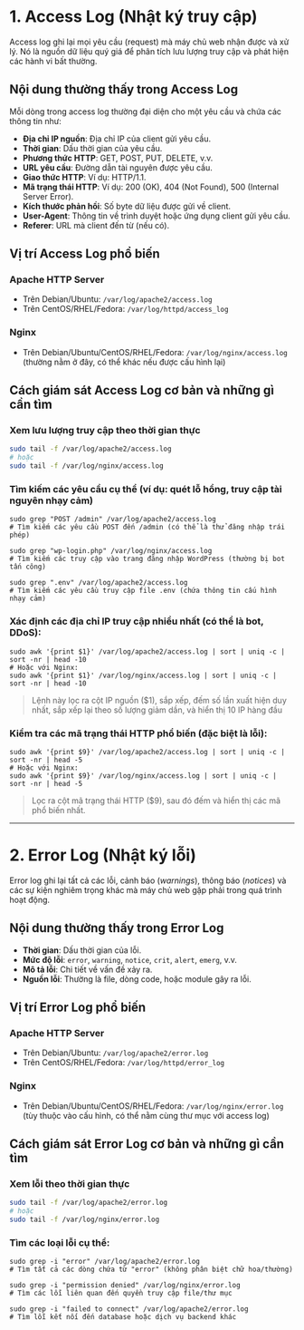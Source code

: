 

# 1. Access Log (Nhật ký truy cập)

Access log ghi lại mọi yêu cầu (request) mà máy chủ web nhận được và xử lý. Nó là nguồn dữ liệu quý giá để phân tích lưu lượng truy cập và phát hiện các hành vi bất thường.

## Nội dung thường thấy trong Access Log

Mỗi dòng trong access log thường đại diện cho một yêu cầu và chứa các thông tin như:

- **Địa chỉ IP nguồn**: Địa chỉ IP của client gửi yêu cầu.
- **Thời gian**: Dấu thời gian của yêu cầu.
- **Phương thức HTTP**: GET, POST, PUT, DELETE, v.v.
- **URL yêu cầu**: Đường dẫn tài nguyên được yêu cầu.
- **Giao thức HTTP**: Ví dụ: HTTP/1.1.
- **Mã trạng thái HTTP**: Ví dụ: 200 (OK), 404 (Not Found), 500 (Internal Server Error).
- **Kích thước phản hồi**: Số byte dữ liệu được gửi về client.
- **User-Agent**: Thông tin về trình duyệt hoặc ứng dụng client gửi yêu cầu.
- **Referer**: URL mà client đến từ (nếu có).

## Vị trí Access Log phổ biến

### Apache HTTP Server
- Trên Debian/Ubuntu: `/var/log/apache2/access.log`
- Trên CentOS/RHEL/Fedora: `/var/log/httpd/access_log`

### Nginx
- Trên Debian/Ubuntu/CentOS/RHEL/Fedora: `/var/log/nginx/access.log` (thường nằm ở đây, có thể khác nếu được cấu hình lại)

## Cách giám sát Access Log cơ bản và những gì cần tìm

### Xem lưu lượng truy cập theo thời gian thực

```bash
sudo tail -f /var/log/apache2/access.log
# hoặc
sudo tail -f /var/log/nginx/access.log
```

### Tìm kiếm các yêu cầu cụ thể (ví dụ: quét lỗ hổng, truy cập tài nguyên nhạy cảm)

```bash=
sudo grep "POST /admin" /var/log/apache2/access.log
# Tìm kiếm các yêu cầu POST đến /admin (có thể là thử đăng nhập trái phép)

sudo grep "wp-login.php" /var/log/nginx/access.log
# Tìm kiếm các truy cập vào trang đăng nhập WordPress (thường bị bot tấn công)

sudo grep ".env" /var/log/apache2/access.log
# Tìm kiếm các yêu cầu truy cập file .env (chứa thông tin cấu hình nhạy cảm)
```

### Xác định các địa chỉ IP truy cập nhiều nhất (có thể là bot, DDoS):

```bash=
sudo awk '{print $1}' /var/log/apache2/access.log | sort | uniq -c | sort -nr | head -10
# Hoặc với Nginx:
sudo awk '{print $1}' /var/log/nginx/access.log | sort | uniq -c | sort -nr | head -10
```
> Lệnh này lọc ra cột IP nguồn ($1), sắp xếp, đếm số lần xuất hiện duy nhất, sắp xếp lại theo số lượng giảm dần, và hiển thị 10 IP hàng đầu


### Kiểm tra các mã trạng thái HTTP phổ biến (đặc biệt là lỗi):
```bash=
sudo awk '{print $9}' /var/log/apache2/access.log | sort | uniq -c | sort -nr | head -5
# Hoặc với Nginx:
sudo awk '{print $9}' /var/log/nginx/access.log | sort | uniq -c | sort -nr | head -5
```
> Lọc ra cột mã trạng thái HTTP ($9), sau đó đếm và hiển thị các mã phổ biến nhất.

---

# 2. Error Log (Nhật ký lỗi)

Error log ghi lại tất cả các lỗi, cảnh báo (*warnings*), thông báo (*notices*) và các sự kiện nghiêm trọng khác mà máy chủ web gặp phải trong quá trình hoạt động.

## Nội dung thường thấy trong Error Log

- **Thời gian**: Dấu thời gian của lỗi.
- **Mức độ lỗi**: `error`, `warning`, `notice`, `crit`, `alert`, `emerg`, v.v.
- **Mô tả lỗi**: Chi tiết về vấn đề xảy ra.
- **Nguồn lỗi**: Thường là file, dòng code, hoặc module gây ra lỗi.

## Vị trí Error Log phổ biến

### Apache HTTP Server
- Trên Debian/Ubuntu: `/var/log/apache2/error.log`
- Trên CentOS/RHEL/Fedora: `/var/log/httpd/error_log`

### Nginx
- Trên Debian/Ubuntu/CentOS/RHEL/Fedora: `/var/log/nginx/error.log` (tùy thuộc vào cấu hình, có thể nằm cùng thư mục với access log)

## Cách giám sát Error Log cơ bản và những gì cần tìm

### Xem lỗi theo thời gian thực

```bash
sudo tail -f /var/log/apache2/error.log
# hoặc
sudo tail -f /var/log/nginx/error.log
```
### Tìm các loại lỗi cụ thể:
```bash!
sudo grep -i "error" /var/log/apache2/error.log
# Tìm tất cả các dòng chứa từ "error" (không phân biệt chữ hoa/thường)

sudo grep -i "permission denied" /var/log/nginx/error.log
# Tìm các lỗi liên quan đến quyền truy cập file/thư mục

sudo grep -i "failed to connect" /var/log/apache2/error.log
# Tìm lỗi kết nối đến database hoặc dịch vụ backend khác
```
